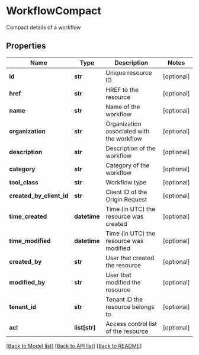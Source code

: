 # WorkflowCompact

Compact details of a workflow
## Properties
Name | Type | Description | Notes
------------ | ------------- | ------------- | -------------
**id** | **str** | Unique resource ID | [optional] 
**href** | **str** | HREF to the resource | [optional] 
**name** | **str** | Name of the workflow | [optional] 
**organization** | **str** | Organization associated with the workflow | [optional] 
**description** | **str** | Description of the workflow | [optional] 
**category** | **str** | Category of the workflow | [optional] 
**tool_class** | **str** | Workflow type | [optional] 
**created_by_client_id** | **str** | Client ID of the Origin Request | [optional] 
**time_created** | **datetime** | Time (in UTC) the resource was created | [optional] 
**time_modified** | **datetime** | Time (in UTC) the resource was modified | [optional] 
**created_by** | **str** | User that created the resource | [optional] 
**modified_by** | **str** | User that modified the resource | [optional] 
**tenant_id** | **str** | Tenant ID the resource belongs to | [optional] 
**acl** | **list[str]** | Access control list of the resource | [optional] 

[[Back to Model list]](../README.md#documentation-for-models) [[Back to API list]](../README.md#documentation-for-api-endpoints) [[Back to README]](../README.md)


